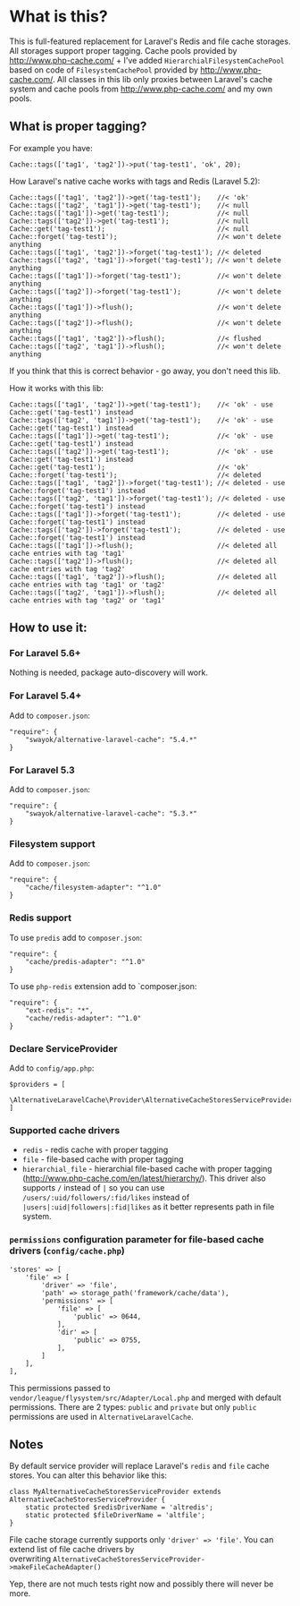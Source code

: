 # What is this?
This is full-featured replacement for Laravel's Redis and file cache storages. All storages support proper tagging. 
Cache pools provided by http://www.php-cache.com/ + I've added `HierarchialFilesystemCachePool` based on code of 
`FilesystemCachePool` provided by http://www.php-cache.com/. All classes in this lib only proxies between Laravel's 
cache system and cache pools from http://www.php-cache.com/ and my own pools.

## What is proper tagging?
For example you have:
    
    Cache::tags(['tag1', 'tag2'])->put('tag-test1', 'ok', 20);
    
How Laravel's native cache works with tags and Redis (Laravel 5.2):

    Cache::tags(['tag1', 'tag2'])->get('tag-test1');    //< 'ok'
    Cache::tags(['tag2', 'tag1'])->get('tag-test1');    //< null
    Cache::tags(['tag1'])->get('tag-test1');            //< null
    Cache::tags(['tag2'])->get('tag-test1');            //< null
    Cache::get('tag-test1');                            //< null
    Cache::forget('tag-test1');                         //< won't delete anything
    Cache::tags(['tag1', 'tag2'])->forget('tag-test1'); //< deleted
    Cache::tags(['tag2', 'tag1'])->forget('tag-test1'); //< won't delete anything
    Cache::tags(['tag1'])->forget('tag-test1');         //< won't delete anything
    Cache::tags(['tag2'])->forget('tag-test1');         //< won't delete anything
    Cache::tags(['tag1'])->flush();                     //< won't delete anything
    Cache::tags(['tag2'])->flush();                     //< won't delete anything
    Cache::tags(['tag1', 'tag2'])->flush();             //< flushed
    Cache::tags(['tag2', 'tag1'])->flush();             //< won't delete anything

If you think that this is correct behavior - go away, you don't need this lib.

How it works with this lib:

    Cache::tags(['tag1', 'tag2'])->get('tag-test1');    //< 'ok' - use Cache::get('tag-test1') instead
    Cache::tags(['tag2', 'tag1'])->get('tag-test1');    //< 'ok' - use Cache::get('tag-test1') instead
    Cache::tags(['tag1'])->get('tag-test1');            //< 'ok' - use Cache::get('tag-test1') instead
    Cache::tags(['tag2'])->get('tag-test1');            //< 'ok' - use Cache::get('tag-test1') instead
    Cache::get('tag-test1');                            //< 'ok'
    Cache::forget('tag-test1');                         //< deleted
    Cache::tags(['tag1', 'tag2'])->forget('tag-test1'); //< deleted - use Cache::forget('tag-test1') instead
    Cache::tags(['tag2', 'tag1'])->forget('tag-test1'); //< deleted - use Cache::forget('tag-test1') instead
    Cache::tags(['tag1'])->forget('tag-test1');         //< deleted - use Cache::forget('tag-test1') instead
    Cache::tags(['tag2'])->forget('tag-test1');         //< deleted - use Cache::forget('tag-test1') instead
    Cache::tags(['tag1'])->flush();                     //< deleted all cache entries with tag 'tag1'
    Cache::tags(['tag2'])->flush();                     //< deleted all cache entries with tag 'tag2'
    Cache::tags(['tag1', 'tag2'])->flush();             //< deleted all cache entries with tag 'tag1' or 'tag2'
    Cache::tags(['tag2', 'tag1'])->flush();             //< deleted all cache entries with tag 'tag2' or 'tag1'

## How to use it:

### For Laravel 5.6+

Nothing is needed, package auto-discovery will work.

### For Laravel 5.4+

Add to `composer.json`:

    "require": {
        "swayok/alternative-laravel-cache": "5.4.*"
    }
    
### For Laravel 5.3

Add to `composer.json`:

    "require": {
        "swayok/alternative-laravel-cache": "5.3.*"
    }
    
### Filesystem support

Add to `composer.json`:

    "require": {
        "cache/filesystem-adapter": "^1.0"
    }
    
### Redis support

To use `predis` add to `composer.json`:

    "require": {
        "cache/predis-adapter": "^1.0"
    }
    
To use `php-redis` extension add to `composer.json:

    "require": {
        "ext-redis": "*",
        "cache/redis-adapter": "^1.0"
    }

### Declare ServiceProvider

Add to `config/app.php`: 

    $providers = [
        \AlternativeLaravelCache\Provider\AlternativeCacheStoresServiceProvider::class,
    ]
    
### Supported cache drivers

- `redis` - redis cache with proper tagging
- `file` - file-based cache with proper tagging
- `hierarchial_file` - hierarchial file-based cache with proper tagging (http://www.php-cache.com/en/latest/hierarchy/).
This driver also supports `/` instead of `|` so you can use `/users/:uid/followers/:fid/likes` instead of `|users|:uid|followers|:fid|likes`
as it better represents path in file system.

### `permissions` configuration parameter for file-based cache drivers (`config/cache.php`)

    'stores' => [
        'file' => [
            'driver' => 'file',
            'path' => storage_path('framework/cache/data'),
            'permissions' => [
                'file' => [
                    'public' => 0644,
                ],
                'dir' => [
                    'public' => 0755,
                ],
            ]
        ],
    ],
    
This permissions passed to `vendor/league/flysystem/src/Adapter/Local.php` 
and merged with default permissions. There are 2 types: `public` and `private`
but only `public` permissions are used in `AlternativeLaravelCache`.
    
## Notes
By default service provider will replace Laravel's `redis` and `file` cache stores. 
You can alter this behavior like this:

    class MyAlternativeCacheStoresServiceProvider extends AlternativeCacheStoresServiceProvider {
        static protected $redisDriverName = 'altredis';
        static protected $fileDriverName = 'altfile';
    }
    
File cache storage currently supports only `'driver' => 'file'`. You can extend list of file cache drivers by  
overwriting `AlternativeCacheStoresServiceProvider->makeFileCacheAdapter()`

Yep, there are not much tests right now and possibly there will never be more. 
